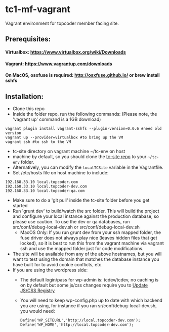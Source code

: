 tc1-mf-vagrant
==============

Vagrant environment for topcoder member facing site.

## Prerequisites:
#### Virtualbox: https://www.virtualbox.org/wiki/Downloads
#### Vagrant: https://www.vagrantup.com/downloads
#### On MacOS, osxfuse is required: http://osxfuse.github.io/ or brew install sshfs

## Installation:
* Clone this repo
* Inside the folder repo, run the following commands: 
(Please note, the 'vagrant up' command is a 1GB download)

```
vagrant plugin install vagrant-sshfs --plugin-version=0.0.6 #need old version
vagrant up --provider=virtualbox #to bring up the VM
vagrant ssh #to ssh to the VM
```

* tc-site directory on vagrant machine ~/tc-env on host
* machine by default, so you should clone the [tc-site repo](https://github.com/appirio-tech/tc-site) to your `~/tc-env` folder.
* Alternatively, you can modify the `localTCSite` variable in the Vagrantfile.
* Set /etc/hosts file on host machine to include:
```
192.168.33.10 local.topcoder.com
192.168.33.10 local.topcoder-dev.com
192.168.33.10 local.topcoder-qa.com
```
* Make sure to do a 'git pull' inside the tc-site folder before you get started
* Run 'grunt dev' to build/watch the src folder. This will build the project and configure your local instance against the production database, so please use caution. To use the dev or qa databases, run src/conf/debug-local-dev.sh or src/conf/debug-local-dev.sh
  * MacOS Only: If you run grunt dev from your ssh mapped folder, the fuse driver does not always play nice (leaves hidden files that get locked), so it is best to run this from the vagrant machine via vagrant ssh and use the mapped folder just for code modifications.
* The site will be available from any of the above hostnames, but you will want to test using the domain that matches the database instance you have built for to avoid cookie conflicts, etc.
* If you are using the wordpress side:
  * The default login/pass for wp-admin is: tcdev/tcdev, no caching is on by default but some js/css changes require you to [Update JS/CSS Registry](http://dev1.topcoder.com/wp-admin/themes.php?page=options.php)
  * You will need to keep wp-config.php up to date with which backend you are using, for instance if you ran sr/conf/debug-local-dev.sh, you would need:
 
    ```
    Define('WP_SITEURL','http://local.topcoder-dev.com');
    Define('WP_HOME','http://local.topcoder-dev.com');
    ```

